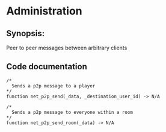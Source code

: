 # Administration
## Synopsis:
Peer to peer messages between arbitrary clients
## Code documentation
```gml
/*
  Sends a p2p message to a player
*/
function net_p2p_send(_data, _destination_user_id) -> N/A
```
```gml
/*
  Sends a p2p message to everyone within a room
*/
function net_p2p_send_room(_data) -> N/A
```